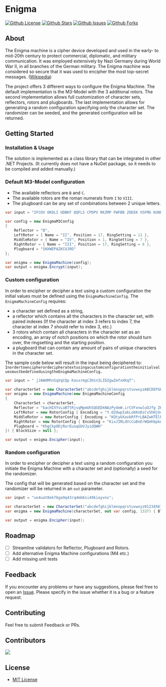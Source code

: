 # Enigma

[![Github License](https://img.shields.io/github/license/wvdhouten/enigma?style=for-the-badge&color=skyblue)](https://github.com/wvdhouten/enigma/blob/main/LICENSE)
[![Github Stars](https://img.shields.io/github/stars/wvdhouten/enigma?style=for-the-badge&color=gold)](https://github.com/wvdhouten/enigma/stargazers)
[![Github Issues](https://img.shields.io/github/issues/wvdhouten/enigma?style=for-the-badge&color=plum)](https://github.com/wvdhouten/enigma/issues)
[![Github Forks](https://img.shields.io/github/forks/wvdhouten/enigma?style=for-the-badge&color=lightgreen)](https://github.com/wvdhouten/enigma/network)

## About

The Enigma machine is a cipher device developed and used in the early- to mid-20th century to protect commercial, diplomatic, and military communication. It was employed extensively by Nazi Germany during World War II, in all branches of the German military. The Enigma machine was considered so secure that it was used to encipher the most top-secret messages. ([Wikipedia](https://en.wikipedia.org/wiki/Enigma_machine))

The project offers 3 different ways to configure the Enigma Machine. The default implementation is the M3-Model with the 3 additional rotors. The second implementation allows full customization of character sets, reflectors, rotors and plugboards. The last implementation allows for generating a random configuration specifying only the character set. The randomizer can be seeded, and the generated configuration will be returned.

## Getting Started

### Installation & Usage

The solution is implemented as a class library that can be integrated in other .NET Projects. (It currently does not have a NuGet package, so it needs to be compiled and added manually.)

### Default M3-Model configuration

- The available reflectors are `B` and `C`.
- The available rotors are the roman numerals from `I` to `VIII`.
- The plugboard can be any set of combinations between 2 unique letters.

```csharp
var input = "IFCOV OKDLI UDBKF QQFLS CPDPV RKZMP FWFBB ZOEEK VSFMG KUNE";

var config = new EnigmaM3Config
{
    Reflector = "B",
    LeftRotor = { Name = "II", Position = 17, RingSetting = 11 },
    MiddleRotor = { Name = "IV", Position = 1, RingSetting = 7 },
    RightRotor = { Name = "III", Position = 17, RingSetting = 8 },
    Plugboard = "SHXWEPAZKCUJRO"
};

var enigma = new EnigmaMachine(config);
var output = enigma.Encrypt(input);
```

### Custom configuration

In order to encipher or decipher a text using a custom configuration the initial values must be defined using the `EnigmaMachineConfig`. The `EnigmaMachineConfig` requires:
- a character set defined as a string,
- a reflector which contains all the characters in the character set, with paired indexes (If the character at index 3 refers to index 7, the character at index 7 should refer to index 3, etc.)
- 3 rotors which contain all characters in the character set as an encoding, an array of notch positions on which the rotor should turn over, the ringsetting and the starting position.
- a plugboard that can contain any amount of pairs of unique characters in the character set.

The sample code below will result in the input being deciphered to: `InordertoencipherordecipheratextusingacustomconfigurationtheinitialvaluesmustbedefinedusingtheEnigmaMachineConfig.`

```csharp
var input = " jJAWUMhnSqVqCQp KasxrmgCZHinILIDZgwZmfxHXqT";

var characterSet = new CharacterSet("abcdefghijklmnopqrstuvwxyzABCDEFGHIJKLMNOPQRSTUVWXYZ .");
var enigma = new EnigmaMachine(new EnigmaMachineConfig
{
    CharacterSet = characterSet,
    Reflector = "bacHIXYvLoBTtRjsqMpmUhSQGEDkNAzPydeW.irCVFxnwluOJfg ZK",
    LeftRotor = new RotorConfig { Encoding = "Y.OZdwpIakLobKnDzCxShHjUcifgNtBurq RFevlWmJsPGTQMVXAyE", NotchPositions = [1], RingSetting = 49, Position = 48 },
    MiddleRotor = new RotorConfig { Encoding = "KQtyUXavbRfPrLBAZwHTElFJxqSeCkmDuiIsMon GcNO.jhVzWgYdp", NotchPositions = [44], RingSetting = 2, Position = 0 },
    RightRotor = new RotorConfig { Encoding = "KixJIRLdVcCuBnErWQmhbpkAPjqXNzyYfvgsMalD.UF TwoeOZGHtS", NotchPositions = [27], RingSetting = 18, Position = 14 },
    Plugboard = "KhgCkpODjRorEuxqGbVJyidQWH"
}) { BlockSize = null };

var output = enigma.Encipher(input);
```

### Random configuration

In order to encipher or decipher a text using a random configuration you initiate the Enigma Machine with a character set and (optionally) a seed for the randomizer.

The config that will be generated based on the character set and the randomizer will be returned in an `out` parameter.

```csharp
var input = "uo4uat8ek76ga9q43rq4mb6si49kioyvnx";

var characterSet = new CharacterSet("abcdefghijklmnopqrstuvwxyz0123456789");
var enigma = new EnigmaMachine(characterSet, out var config, 1337) { BlockSize = null };

var output = enigma.Encipher(input);
```

## Roadmap

- [ ] Streamline validators for Reflector, Plugboard and Rotors.
- [ ] Add alternative Enigma Machine configurations (M4 etc.)
- [ ] Add missing unit tests

## Feedback

If you encounter any problems or have any suggestions, please feel free to open an [Issue](https://github.com/wvdhouten/enigma/issues). Please specify in the issue whether it is a bug or a feature request.

## Contributing

Feel free to submit Feedback or PRs.

## Contributors

<a href="https://github.com/wvdhouten/enigma/graphs/contributors">
  <img src="https://contrib.rocks/image?repo=wvdhouten/enigma" />
</a>

## License
- [MIT License](./LICENSE)